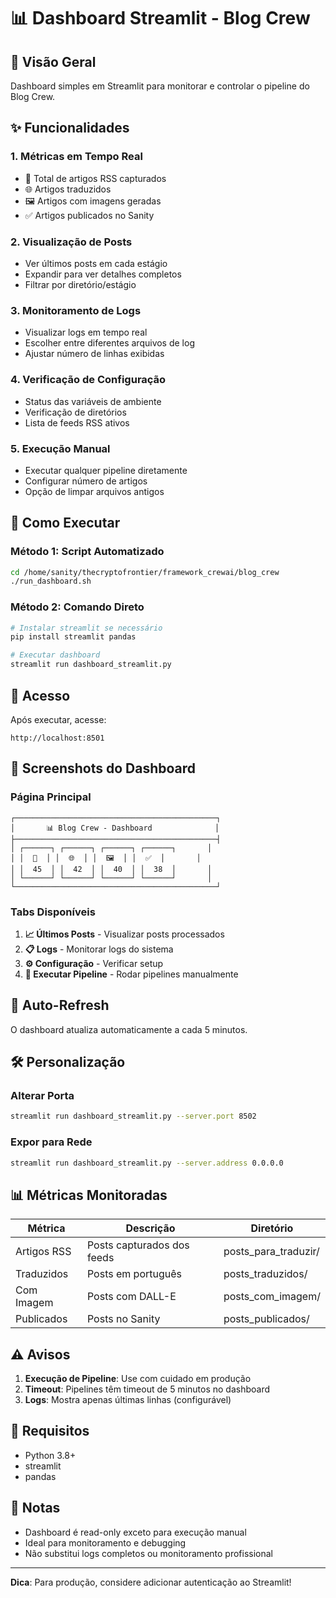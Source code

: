 # 📊 Dashboard Streamlit - Blog Crew

## 🎯 Visão Geral

Dashboard simples em Streamlit para monitorar e controlar o pipeline do Blog Crew.

## ✨ Funcionalidades

### 1. Métricas em Tempo Real
- 📰 Total de artigos RSS capturados
- 🌐 Artigos traduzidos
- 🖼️ Artigos com imagens geradas
- ✅ Artigos publicados no Sanity

### 2. Visualização de Posts
- Ver últimos posts em cada estágio
- Expandir para ver detalhes completos
- Filtrar por diretório/estágio

### 3. Monitoramento de Logs
- Visualizar logs em tempo real
- Escolher entre diferentes arquivos de log
- Ajustar número de linhas exibidas

### 4. Verificação de Configuração
- Status das variáveis de ambiente
- Verificação de diretórios
- Lista de feeds RSS ativos

### 5. Execução Manual
- Executar qualquer pipeline diretamente
- Configurar número de artigos
- Opção de limpar arquivos antigos

## 🚀 Como Executar

### Método 1: Script Automatizado
```bash
cd /home/sanity/thecryptofrontier/framework_crewai/blog_crew
./run_dashboard.sh
```

### Método 2: Comando Direto
```bash
# Instalar streamlit se necessário
pip install streamlit pandas

# Executar dashboard
streamlit run dashboard_streamlit.py
```

## 🔗 Acesso

Após executar, acesse:
```
http://localhost:8501
```

## 📸 Screenshots do Dashboard

### Página Principal
```
┌─────────────────────────────────────────────┐
│       📊 Blog Crew - Dashboard              │
├─────────────────────────────────────────────┤
│ ┌──────┐ ┌──────┐ ┌──────┐ ┌──────┐       │
│ │  📰  │ │  🌐  │ │  🖼️  │ │  ✅  │       │
│ │  45  │ │  42  │ │  40  │ │  38  │       │
│ └──────┘ └──────┘ └──────┘ └──────┘       │
└─────────────────────────────────────────────┘
```

### Tabs Disponíveis
1. **📈 Últimos Posts** - Visualizar posts processados
2. **📋 Logs** - Monitorar logs do sistema
3. **⚙️ Configuração** - Verificar setup
4. **🚀 Executar Pipeline** - Rodar pipelines manualmente

## 🔄 Auto-Refresh

O dashboard atualiza automaticamente a cada 5 minutos.

## 🛠️ Personalização

### Alterar Porta
```bash
streamlit run dashboard_streamlit.py --server.port 8502
```

### Expor para Rede
```bash
streamlit run dashboard_streamlit.py --server.address 0.0.0.0
```

## 📊 Métricas Monitoradas

| Métrica | Descrição | Diretório |
|---------|-----------|-----------|
| Artigos RSS | Posts capturados dos feeds | posts_para_traduzir/ |
| Traduzidos | Posts em português | posts_traduzidos/ |
| Com Imagem | Posts com DALL-E | posts_com_imagem/ |
| Publicados | Posts no Sanity | posts_publicados/ |

## ⚠️ Avisos

1. **Execução de Pipeline**: Use com cuidado em produção
2. **Timeout**: Pipelines têm timeout de 5 minutos no dashboard
3. **Logs**: Mostra apenas últimas linhas (configurável)

## 🔧 Requisitos

- Python 3.8+
- streamlit
- pandas

## 📝 Notas

- Dashboard é read-only exceto para execução manual
- Ideal para monitoramento e debugging
- Não substitui logs completos ou monitoramento profissional

---

**Dica**: Para produção, considere adicionar autenticação ao Streamlit!